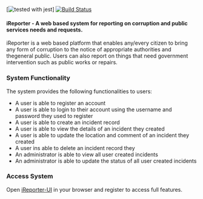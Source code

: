 [![tested with jest](https://img.shields.io/badge/tested_with-jest-99424f.svg)]
[![Build Status](https://travis-ci.org/ogiste/ireporter.svg?branch=gh-pages)](https://travis-ci.org/ogiste/ireporter)
#### iReporter - A web based system for reporting on corruption and public services needs and requests.

iReporter is a web based platform that enables any/every citizen to bring any form of corruption to the notice of appropriate authorities and thegeneral public. Users can also report on things that need government intervention such as public works or repairs.

### System Functionality
The system provides the following functionalities to users:
* A user is able to register an account
* A user is able to login to their account using the username and password they used to register
* A user is able to create an incident record
* A user is able to view the details of an incident they created
* A user is able to update the location and comment of an incident they created
* A user ins able to delete an incident record they
* An administrator is able to view all user created incidents
* An administrator is able to update the status of all user created incidents



### Access System
Open [iReporter-UI](https://ogiste.github.io/ireporter/UI/index.html) in your browser and register to access full features.
